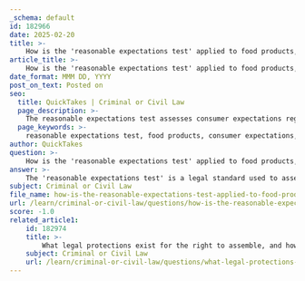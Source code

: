 ```yaml
---
_schema: default
id: 182966
date: 2025-02-20
title: >-
    How is the 'reasonable expectations test' applied to food products, and what are its legal implications?
article_title: >-
    How is the 'reasonable expectations test' applied to food products, and what are its legal implications?
date_format: MMM DD, YYYY
post_on_text: Posted on
seo:
  title: QuickTakes | Criminal or Civil Law
  page_description: >-
    The reasonable expectations test assesses consumer expectations regarding food product quality and safety, influencing liability in product liability cases and promoting consumer protection in the food industry.
  page_keywords: >-
    reasonable expectations test, food products, consumer expectations, product liability, food safety, defectiveness assessment, foreign or natural test, liability determination, consumer protection, judicial considerations, breach of warranty, implied warranty of merchantability, food industry standards, product defects
author: QuickTakes
question: >-
    How is the 'reasonable expectations test' applied to food products, and what are its legal implications?
answer: >-
    The 'reasonable expectations test' is a legal standard used to assess whether a typical consumer would expect a certain quality or characteristic in a food product. This test plays a crucial role in product liability cases, particularly in the context of food safety. Here’s how it is applied and its legal implications:\n\n### Application of the Reasonable Expectations Test\n\n1. **Consumer Perspective**: The test evaluates the expectations of an average consumer regarding the product. For instance, if a consumer purchases a food item, they have certain expectations about its quality, safety, and the absence of foreign objects.\n\n2. **Defectiveness Assessment**: If a food product contains an element that a reasonable consumer would not expect to find, it may be deemed defective. For example, if a consumer finds a piece of glass in a bottle of milk, the presence of glass is not something a consumer would reasonably expect, thus indicating a defect.\n\n3. **Integration with Other Tests**: The reasonable expectations test is often used alongside the 'foreign or natural test.' The foreign or natural test determines whether an object in the food is naturally expected to be there. If an object is deemed foreign (not expected), it can lead to a breach of warranty claim.\n\n### Legal Implications\n\n1. **Liability Determination**: The reasonable expectations test can significantly influence the outcome of product liability cases. If a product fails to meet the reasonable expectations of consumers, the manufacturer or seller may be held liable for damages.\n\n2. **Consumer Protection**: This test serves to protect consumers by ensuring that they receive products that meet their reasonable expectations regarding safety and quality. It reinforces the idea that manufacturers have a duty to provide safe and defect-free products.\n\n3. **Judicial Considerations**: Courts often rely on the reasonable expectations test when adjudicating cases involving food safety. They assess what an average consumer would expect to find in a particular food product, which can guide their decisions on liability and damages.\n\n4. **Breach of Warranty Claims**: If a product does not meet the reasonable expectations of consumers, it may lead to claims of breach of warranty. For example, if a consumer finds unexpected foreign objects in food, they may claim that the product did not conform to the implied warranty of merchantability.\n\n### Conclusion\n\nIn summary, the reasonable expectations test is a vital component of product liability law, particularly in the food industry. It helps ensure that consumers are protected from unsafe and defective products by holding manufacturers accountable for meeting the reasonable expectations of their customers. This legal framework not only promotes consumer safety but also encourages manufacturers to maintain high standards in food production and quality control.
subject: Criminal or Civil Law
file_name: how-is-the-reasonable-expectations-test-applied-to-food-products-and-what-are-its-legal-implications.md
url: /learn/criminal-or-civil-law/questions/how-is-the-reasonable-expectations-test-applied-to-food-products-and-what-are-its-legal-implications
score: -1.0
related_article1:
    id: 182974
    title: >-
        What legal protections exist for the right to assemble, and how do they impact labor movements?
    subject: Criminal or Civil Law
    url: /learn/criminal-or-civil-law/questions/what-legal-protections-exist-for-the-right-to-assemble-and-how-do-they-impact-labor-movements
---
```


&nbsp;